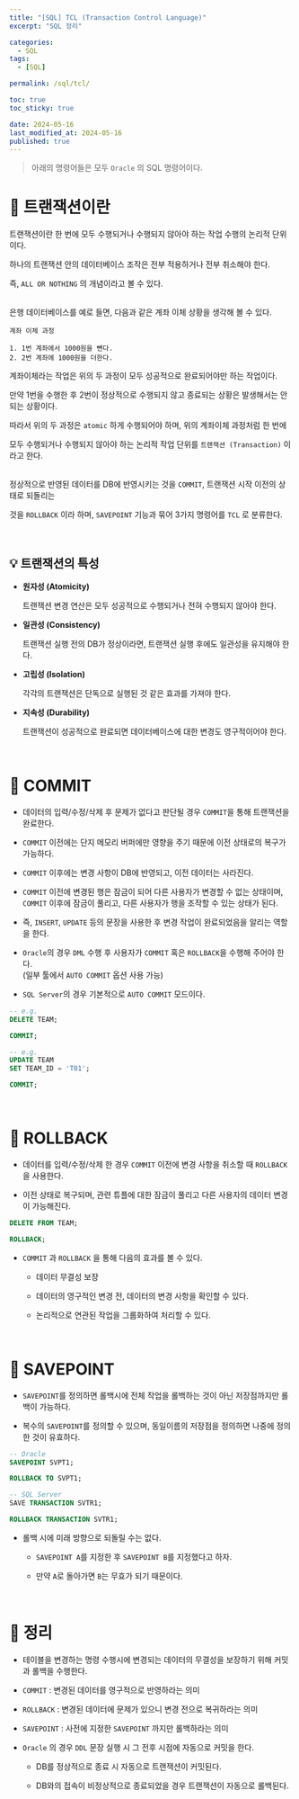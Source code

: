```yaml
---
title: "[SQL] TCL (Transaction Control Language)"
excerpt: "SQL 정리"

categories:
  - SQL
tags:
  - [SQL]

permalink: /sql/tcl/

toc: true
toc_sticky: true

date: 2024-05-16
last_modified_at: 2024-05-16
published: true
---
```


> 아래의 명령어들은 모두 `Oracle` 의 SQL 명령어이다.

# 👑 트랜잭션이란

트랜잭션이란 한 번에 모두 수행되거나 수행되지 않아야 하는 작업 수행의 논리적 단위이다. <br>

하나의 트랜잭션 안의 데이터베이스 조작은 전부 적용하거나 전부 취소해야 한다. <br>

즉, `ALL OR NOTHING` 의 개념이라고 볼 수 있다. <br><br>

은행 데이터베이스를 예로 들면, 다음과 같은 계좌 이체 상황을 생각해 볼 수 있다.

    계좌 이체 과정

    1. 1번 계좌에서 1000원을 뺀다.
    2. 2번 계좌에 1000원을 더한다.

계좌이체라는 작업은 위의 두 과정이 모두 성공적으로 완료되어야만 하는 작업이다. <br>

만약 1번을 수행한 후 2번이 정상적으로 수행되지 않고 종료되는 상황은 발생해서는 안되는 상황이다. <br>

따라서 위의 두 과정은 `atomic` 하게 수행되어야 하며, 위의 계좌이체 과정처럼 한 번에 <br>

모두 수행되거나 수행되지 않아야 하는 논리적 작업 단위를 `트랜잭션 (Transaction)` 이라고 한다. <br><br>

정상적으로 반영된 데이터를 DB에 반영시키는 것을 `COMMIT`, 트랜잭션 시작 이전의 상태로 되돌리는 <br>

것을 `ROLLBACK` 이라 하며, `SAVEPOINT` 기능과 묶어 3가지 명령어를 `TCL` 로 분류한다.

<br>

## 💡 트랜잭션의 특성

- **원자성 (Atomicity)**

    트랜잭션 변경 연산은 모두 성공적으로 수행되거나 전혀 수행되지 않아야 한다.

- **일관성 (Consistency)**

    트랜잭션 실행 전의 DB가 정상이라면, 트랜잭션 실행 후에도 일관성을 유지해야 한다.

- **고립성 (Isolation)**

    각각의 트랜잭션은 단독으로 실행된 것 같은 효과를 가져야 한다.

- **지속성 (Durability)**

    트랜잭션이 성공적으로 완료되면 데이터베이스에 대한 변경도 영구적이어야 한다.

<br>

# 👑 COMMIT

- 데이터의 입력/수정/삭제 후 문제가 없다고 판단될 경우 `COMMIT`을 통해 트랜잭션을 완료한다.

- `COMMIT` 이전에는 단지 메모리 버퍼에만 영향을 주기 때문에 이전 상태로의 복구가 가능하다.

- `COMMIT` 이후에는 변경 사항이 DB에 반영되고, 이전 데이터는 사라진다.

- `COMMIT` 이전에 변경된 행은 잠금이 되어 다른 사용자가 변경할 수 없는 상태이며, <br>
  `COMMIT` 이후에 잠금이 풀리고, 다른 사용자가 행을 조작할 수 있는 상태가 된다.

- 즉, `INSERT`, `UPDATE` 등의 문장을 사용한 후 변경 작업이 완료되었음을 알리는 역할을 한다.

- `Oracle`의 경우 `DML` 수행 후 사용자가 `COMMIT` 혹은 `ROLLBACK`을 수행해 주어야 한다. <br>
  (일부 툴에서 `AUTO COMMIT` 옵션 사용 가능)

- `SQL Server`의 경우 기본적으로 `AUTO COMMIT` 모드이다.

```sql
-- e.g.
DELETE TEAM;

COMMIT;

-- e.g.
UPDATE TEAM
SET TEAM_ID = 'T01';

COMMIT;
```

<br>

# 👑 ROLLBACK

- 데이터를 입력/수정/삭제 한 경우 `COMMIT` 이전에 변경 사항을 취소할 때 `ROLLBACK`을 사용한다.

- 이전 상태로 복구되며, 관련 튜플에 대한 잠금이 풀리고 다른 사용자의 데이터 변경이 가능해진다.

```sql
DELETE FROM TEAM;

ROLLBACK;
```

- `COMMIT` 과 `ROLLBACK` 을 통해 다음의 효과를 볼 수 있다.

    + 데이터 무결성 보장

    + 데이터의 영구적인 변경 전, 데이터의 변경 사항을 확인할 수 있다.

    + 논리적으로 연관된 작업을 그룹화하여 처리할 수 있다.

<br>

# 👑 SAVEPOINT

- `SAVEPOINT`를 정의하면 롤백시에 전체 작업을 롤백하는 것이 아닌 저장점까지만 롤백이 가능하다.

- 복수의 `SAVEPOINT`를 정의할 수 있으며, 동일이름의 저장점을 정의하면 나중에 정의한 것이 유효하다.

```sql
-- Oracle
SAVEPOINT SVPT1;

ROLLBACK TO SVPT1;

-- SQL Server
SAVE TRANSACTION SVTR1;

ROLLBACK TRANSACTION SVTR1;
```

- 롤백 시에 미래 방향으로 되돌릴 수는 없다.

    + `SAVEPOINT A`를 지정한 후 `SAVEPOINT B`를 지정했다고 하자.

    + 만약 `A`로 돌아가면 `B`는 무효가 되기 때문이다.

<br>

# 👑 정리

- 테이블을 변경하는 명령 수행시에 변경되는 데이터의 무결성을 보장하기 위해 커밋과 롤백을 수행한다.

- `COMMIT` : 변경된 데이터를 영구적으로 반영하라는 의미

- `ROLLBACK` : 변경된 데이터에 문제가 있으니 변경 전으로 복귀하라는 의미

- `SAVEPOINT` : 사전에 지정한 `SAVEPOINT` 까지만 롤백하라는 의미

- `Oracle` 의 경우 `DDL` 문장 실행 시 그 전후 시점에 자동으로 커밋을 한다.

    + DB를 정상적으로 종료 시 자동으로 트랜잭션이 커밋된다.

    + DB와의 접속이 비정상적으로 종료되었을 경우 트랜잭션이 자동으로 롤백된다.